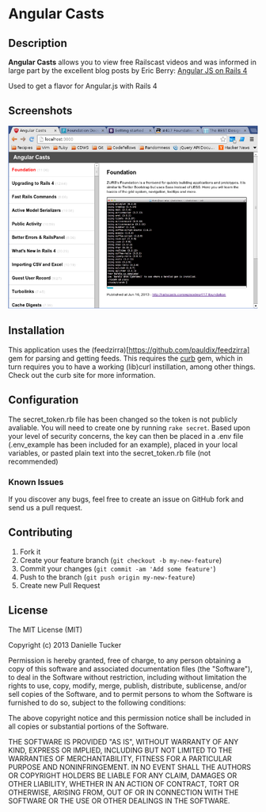# Angular Casts

## Description
**Angular Casts** allows you to view free Railscast videos and was informed in large part by the excellent blog posts by Eric Berry: [Angular JS on Rails 4](http://coderberry.me/blog/2013/04/22/angularjs-on-rails-4-part-1/) 

Used to get a flavor for Angular.js with Rails 4


## Screenshots

![Main Page](/public/main.png)

## Installation

This application uses the (feedzirra)[https://github.com/pauldix/feedzirra] gem for parsing and getting feeds.  This requires the [curb](https://github.com/taf2/curb) gem, which in turn requires you to have a working (lib)curl instillation, among other things.  Check out the curb site for more information.

## Configuration

The secret_token.rb file has been changed so the token is not publicly avaliable.  You will need to create one by running `rake secret`.  Based upon your level of security concerns, the key can then be placed in a .env file (.env_example has been included for an example), placed in your local variables, or pasted plain text into the secret_token.rb file (not recommended)

### Known Issues

If you discover any bugs, feel free to create an issue on GitHub fork and
send us a pull request.

## Contributing

1. Fork it
2. Create your feature branch (`git checkout -b my-new-feature`)
3. Commit your changes (`git commit -am 'Add some feature'`)
4. Push to the branch (`git push origin my-new-feature`)
5. Create new Pull Request


## License

The MIT License (MIT)

Copyright (c) 2013 Danielle Tucker

Permission is hereby granted, free of charge, to any person obtaining a copy
of this software and associated documentation files (the "Software"), to deal
in the Software without restriction, including without limitation the rights
to use, copy, modify, merge, publish, distribute, sublicense, and/or sell
copies of the Software, and to permit persons to whom the Software is
furnished to do so, subject to the following conditions:

The above copyright notice and this permission notice shall be included in
all copies or substantial portions of the Software.

THE SOFTWARE IS PROVIDED "AS IS", WITHOUT WARRANTY OF ANY KIND, EXPRESS OR
IMPLIED, INCLUDING BUT NOT LIMITED TO THE WARRANTIES OF MERCHANTABILITY,
FITNESS FOR A PARTICULAR PURPOSE AND NONINFRINGEMENT. IN NO EVENT SHALL THE
AUTHORS OR COPYRIGHT HOLDERS BE LIABLE FOR ANY CLAIM, DAMAGES OR OTHER
LIABILITY, WHETHER IN AN ACTION OF CONTRACT, TORT OR OTHERWISE, ARISING FROM,
OUT OF OR IN CONNECTION WITH THE SOFTWARE OR THE USE OR OTHER DEALINGS IN
THE SOFTWARE.
